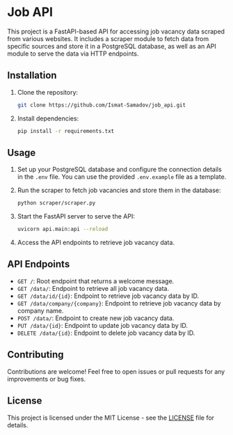 # Job API

This project is a FastAPI-based API for accessing job vacancy data scraped from various websites. It includes a scraper module to fetch data from specific sources and store it in a PostgreSQL database, as well as an API module to serve the data via HTTP endpoints.

## Installation

1. Clone the repository:

    ```bash
    git clone https://github.com/Ismat-Samadov/job_api.git
    ```

2. Install dependencies:

    ```bash
    pip install -r requirements.txt
    ```

## Usage

1. Set up your PostgreSQL database and configure the connection details in the `.env` file. You can use the provided `.env.example` file as a template.

2. Run the scraper to fetch job vacancies and store them in the database:

    ```bash
    python scraper/scraper.py
    ```

3. Start the FastAPI server to serve the API:

    ```bash
    uvicorn api.main:api --reload
    ```

4. Access the API endpoints to retrieve job vacancy data.

## API Endpoints

- `GET /`: Root endpoint that returns a welcome message.
- `GET /data/`: Endpoint to retrieve all job vacancy data.
- `GET /data/id/{id}`: Endpoint to retrieve job vacancy data by ID.
- `GET /data/company/{company}`: Endpoint to retrieve job vacancy data by company name.
- `POST /data/`: Endpoint to create new job vacancy data.
- `PUT /data/{id}`: Endpoint to update job vacancy data by ID.
- `DELETE /data/{id}`: Endpoint to delete job vacancy data by ID.

## Contributing

Contributions are welcome! Feel free to open issues or pull requests for any improvements or bug fixes.

## License

This project is licensed under the MIT License - see the [LICENSE](LICENSE) file for details.